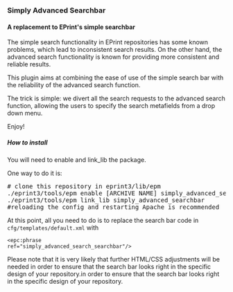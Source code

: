 ### Simply Advanced Searchbar

#### A replacement to EPrint's simple searchbar


The simple search functionality in EPrint repositories has some known problems, which lead to inconsistent search results. On the other hand, the advanced search functionality is known for providing more consistent and reliable results.

This plugin aims at combining the ease of use of the simple search bar with the reliability of the advanced search function. 

The trick is simple: we divert all the search requests to the advanced search function, allowing the users to specify the search metafields from a drop down menu.

  
Enjoy!


##### How to install

You will need to enable and link\_lib the package.

One way to do it is:
<pre>
# clone this repository in eprint3/lib/epm
./eprint3/tools/epm enable [ARCHIVE NAME] simply_advanced_searchbar
./eprint3/tools/epm link_lib simply_advanced_searchbar
#reloading the config and restarting Apache is recommended
</pre>


At this point, all you need to do is to replace the search bar code in <code>cfg/templates/default.xml</code> with 

<code><epc:phrase ref="simply_advanced_search_searchbar"/></code>

Please note that it is very likely that further HTML/CSS adjustments will be needed in order to ensure that the search bar looks right in the specific design of your repository.in order to ensure that the search bar looks right in the specific design of your repository.  
